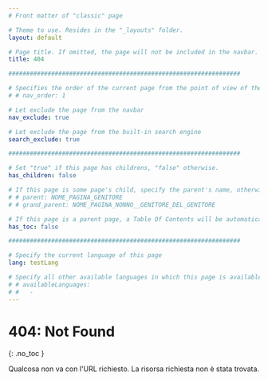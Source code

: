 ```yaml
---
# Front matter of "classic" page

# Theme to use. Resides in the "_layouts" folder.
layout: default

# Page title. If omitted, the page will not be included in the navbar.
title: 404

#################################################################

# Specifies the order of the current page from the point of view of the navbar. Can have repetition in the numbers, for parent-child hierarchies.
# # nav_order: 1

# Let exclude the page from the navbar
nav_exclude: true

# Let exclude the page from the built-in search engine
search_exclude: true

#################################################################

# Set "true" if this page has childrens, "false" otherwise.
has_children: false

# If this page is some page's child, specify the parent's name, otherwise comment out the option. If this page is some page's grandchild, specify grandparent's name, otherwise comment out the option.
# # parent: NOME_PAGINA_GENITORE
# # grand_parent: NOME_PAGINA_NONNO__GENITORE_DEL_GENITORE

# If this page is a parent page, a Table Of Contents will be automatically generated containing all related child pages. Use the option below to disable this functionality. Should always be set to "false".
has_toc: false

#################################################################

# Specify the current language of this page
lang: testLang

# Specify all other available languages in which this page is available. If there's no other language in addition to "lang", comment out this option.
# # availableLanguages:
# #   - 
---
```


# 404: Not Found
{: .no_toc }

Qualcosa non va con l'URL richiesto. La risorsa richiesta non è stata trovata.

<div id="compile_universal404_target"></div>
